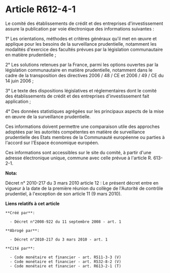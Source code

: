 # Article R612-4-1

Le comité des établissements de crédit et des entreprises d'investissement assure la publication par voie électronique des
informations suivantes : 

1° Les orientations, méthodes et critères généraux qu'il met en œuvre et applique pour les besoins de la surveillance
prudentielle, notamment les modalités d'exercice des facultés prévues par la législation communautaire en matière
prudentielle ; 

2° Les solutions retenues par la France, parmi les options ouvertes par la législation communautaire en matière prudentielle,
notamment dans le cadre de la transposition des directives 2006 / 48 / CE et 2006 / 49 / CE du 14 juin 2006 ; 

3° Le texte des dispositions législatives et réglementaires dont le comité des établissements de crédit et des entreprises
d'investissement fait application ; 

4° Des données statistiques agrégées sur les principaux aspects de la mise en œuvre de la surveillance prudentielle. 

Ces informations doivent permettre une comparaison utile des approches adoptées par les autorités compétentes en matière de
surveillance prudentielle des Etats membres de la Communauté européenne ou parties à l'accord sur l'Espace économique
européen. 

Ces informations sont accessibles sur le site du comité, à partir d'une adresse électronique unique, commune avec celle
prévue à l'article R. 613-2-1.

**Nota:**

Décret n° 2010-217 du 3 mars 2010 article 12 : Le présent décret entre en vigueur à la date de la première réunion du collège
de l'Autorité de contrôle prudentiel, à l'exception de son article 11 (9 mars 2010).

**Liens relatifs à cet article**

	**Créé par**:

	  - Décret n°2008-922 du 11 septembre 2008 - art. 1

	**Abrogé par**:

	  - Décret n°2010-217 du 3 mars 2010 - art. 1

	**Cité par**:

	  - Code monétaire et financier - art. R511-3-3 (V)
	  - Code monétaire et financier - art. R532-8-2 (V)
	  - Code monétaire et financier - art. R613-2-1 (T)
